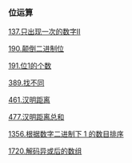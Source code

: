 ### 位运算

<a href="all_note/137.只出现一次的数字II.md">137.只出现一次的数字II</a>

<a href="all_note/190.颠倒二进制位.md">190.颠倒二进制位</a>

<a href="all_note/191.位1的个数.md">191.位1的个数</a>

<a href="all_note/389.找不同.md">389.找不同</a>

<a href="all_note/461.汉明距离.md">461.汉明距离</a>

<a href="all_note/477.汉明距离总和.md">477.汉明距离总和</a>

<a href="all_note/1356. 根据数字二进制下1的数目排序.md">1356.根据数字二进制下 1 的数目排序</a>

<a href="all_note/1720.解码异或后的数组.md">1720.解码异或后的数组</a>